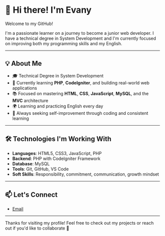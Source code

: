 # 👋 Hi there! I'm Evany

Welcome to my GitHub!

I'm a passionate learner on a journey to become a junior web developer. I have a technical degree in System Development and I'm currently focused on improving both my programming skills and my English.

---

## 💡 About Me

- 🎓 Technical Degree in System Development  
- 🌱 Currently learning **PHP**, **CodeIgniter**, and building real-world web applications  
- 📚 Focused on mastering **HTML**, **CSS**, **JavaScript**, **MySQL**, and the **MVC** architecture  
- 🌍 Learning and practicing English every day  
- 🧠 Always seeking self-improvement through coding and consistent learning  

---

## 🛠️ Technologies I'm Working With

- **Languages**: HTML5, CSS3, JavaScript, PHP  
- **Backend**: PHP with CodeIgniter Framework  
- **Database**: MySQL  
- **Tools**: Git, GitHub, VS Code  
- **Soft Skills**: Responsibility, commitment, communication, growth mindset  

---

## 📫 Let's Connect
- [Email](evany.120@gmail.com) 

---

Thanks for visiting my profile! Feel free to check out my projects or reach out if you'd like to collaborate 🚀
